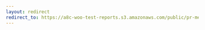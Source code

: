 ```yaml
---
layout: redirect
redirect_to: https://a8c-woo-test-reports.s3.amazonaws.com/public/pr-merge/39568/e2e/index.html
---
```


